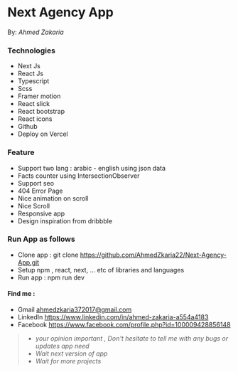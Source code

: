 # <h1> Next Agency App </h1>

By: *Ahmed Zakaria*



### Technologies
  * Next Js
  * React Js
  * Typescript
  * Scss
  * Framer motion
  * React slick
  * React bootstrap
  * React icons
  * Github
  * Deploy on Vercel


### Feature
  * Support two lang : arabic - english using json data
  * Facts counter using IntersectionObserver
  * Support seo
  * 404 Error Page
  * Nice animation on scroll
  * Nice Scroll
  * Responsive app
  * Design inspiration from dribbble


### Run App as follows
  * Clone app : git clone https://github.com/AhmedZkaria22/Next-Agency-App.git
  * Setup npm , react, next, ... etc of libraries and languages
  * Run app : npm run dev


#### Find me :
  - Gmail     ahmedzkaria372017@gmail.com 
  - LinkedIn  https://www.linkedin.com/in/ahmed-zakaria-a554a4183
  - Facebook  https://www.facebook.com/profile.php?id=100009428856148 
      
    
> - *your opinion important , Don't hesitate to tell me with any bugs or updates app need*
> - *Wait next version of app*
> - *Wait for more projects*
